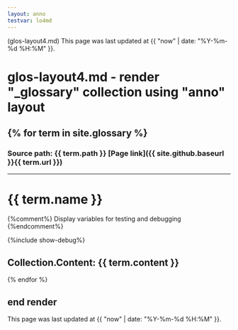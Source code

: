 ```yaml
---
layout: anno
testvar: lo4md
---
```

(glos-layout4.md) This page was last updated at {{ "now" | date: "%Y-%m-%d %H:%M" }}.

# glos-layout4.md - render "_glossary" collection using "anno" layout

{% for term in site.glossary %}
---
### Source path: {{ term.path }} [Page link]({{ site.github.baseurl }}{{ term.url }})
---
# {{ term.name }}

{%comment%}
  Display variables for testing and debugging
{%endcomment%}

{%include show-debug%}

Collection.Content:
{{ term.content }}
---
{% endfor %}

## end render

This page was last updated at {{ "now" | date: "%Y-%m-%d %H:%M" }}.
